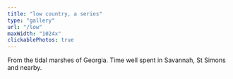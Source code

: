 ```yaml
---
title: "low country, a series"
type: "gallery"
url: "/low"
maxWidth: "1024x"
clickablePhotos: true
---
```


From the tidal marshes of Georgia. Time well spent in Savannah, St Simons and nearby.
